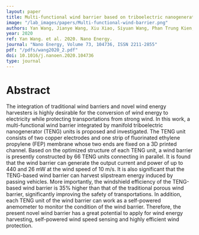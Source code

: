 ```yaml
---
layout: paper
title: Multi-functional wind barrier based on triboelectric nanogenerator for power generation, self-powered wind speed sensing and highly efficient windshield
image: "/lab_images/papers/Multi-functional-wind-barrier.png"
authors: Yan Wang, Jianye Wang, Xiu Xiao, Siyuan Wang, Phan Trung Kien, Jiale Dong, Jianchun Mi, Xinxiang Pan, Hanfeng Wang, Minyi Xu
year: 2020
ref: Yan Wang. et al. 2020. Nano Energy.
journal: "Nano Energy, Volume 73, 104736, ISSN 2211-2855"
pdf: "/pdfs/wang2020_2.pdf"
doi: 10.1016/j.nanoen.2020.104736
type: journal
---
```


# Abstract

The integration of traditional wind barriers and novel wind energy harvesters is highly desirable for the conversion of wind energy to electricity while protecting transportations from strong wind. In this work, a multi-functional wind barrier integrated by manifold triboelectric nanogenerator (TENG) units is proposed and investigated. The TENG unit consists of two copper electrodes and one strip of fluorinated ethylene propylene (FEP) membrane whose two ends are fixed on a 3D printed channel. Based on the optimized structure of each TENG unit, a wind barrier is presently constructed by 66 TENG units connecting in parallel. It is found that the wind barrier can generate the output current and power of up to 440  and 26 mW at the wind speed of 10 m/s. It is also significant that the TENG-based wind barrier can harvest slipstream energy induced by passing vehicles. More importantly, the windshield efficiency of the TENG-based wind barrier is 35% higher than that of the traditional porous wind barrier, significantly improving the safety of transportations. In addition, each TENG unit of the wind barrier can work as a self-powered anemometer to monitor the condition of the wind barrier. Therefore, the present novel wind barrier has a great potential to apply for wind energy harvesting, self-powered wind speed sensing and highly efficient wind protection.